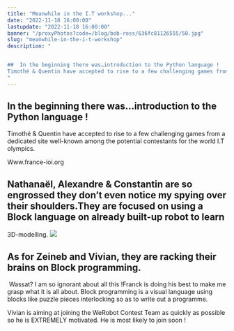 ```yaml
---
title: "Meanwhile in the I.T workshop..."
date: "2022-11-18 16:00:00"
lastupdate: "2022-11-18 16:00:00"
banner: "/proxyPhotos?code=/blog/bob-ross/636fc81126555/50.jpg"
slug: "meanwhile-in-the-i-t-workshop"
description: " 


##  In the beginning there was…introduction to the Python language !
Timothé & Quentin have accepted to rise to a few challenging games from a d
"
---
```



##  In the beginning there was…introduction to the Python language !
Timothé & Quentin have accepted to rise to a few challenging games from a dedicated site 
well-known among the potential contestants for the world I.T olympics.

 Www.france-ioi.org

## Nathanaël, Alexandre & Constantin are so engrossed they don’t even notice my spying over their shoulders.They are focused on using a Block language on already built-up robot to learn 
3D-modelling.
![](/proxyPhotos?code=/blog/bob-ross/636fc7a5c9b55/75.jpg)


## As for Zeineb and Vivian, they are racking their brains on Block programming.
 Wassat? I am so ignorant about all this !Franck is doing his best to make me grasp what it is all about.
Block programming is a visual language using blocks like puzzle pieces interlocking so as to write out a programme.

Vivian is aiming at joining the WeRobot Contest Team as quickly as possible so he is EXTREMELY motivated. He is most likely to join soon !


    
